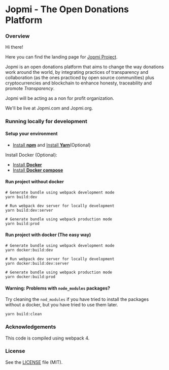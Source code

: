 # Jopmi - The Open Donations Platform

### Overview

Hi there!

Here you can find the landing page for [Jopmi Project](https://github.com/RockaLabs/jopmi).

Jopmi is an open donations platform that aims to change the way donations work around the world, by integrating practices of transparency and collaboration (as the ones practiced by open source communities) plus cryptocurrencies and blockchain to enhance honesty, traceability and promote *Transparency*.

Jopmi will be acting as a non for profit organization.

We'll be live at Jopmi.com and Jopmi.org.


### Running locally for development

#### Setup your environment

* [Install **npm**](https://www.npmjs.com/get-npm) and [Install **Yarn**](https://yarnpkg.com/en/docs/install#debian-stable)(Optional)

Install Docker (Optional):

* [Install **Docker**](https://docs.docker.com/install/#supported-platforms)
* [Install **Docker compose**](https://docs.docker.com/compose/install/)


#### Run project without docker

```
# Generate bundle using webpack development mode
yarn build:dev

# Run webpack dev server for locally development
yarn build:dev:server

# Generate bundle using webpack production mode
yarn build:prod
```

#### Run project with docker (The easy way)

```
# Generate bundle using webpack development mode
yarn docker:build:dev

# Run webpack dev server for locally development
yarn docker:build:dev:server

# Generate bundle using webpack production mode
yarn docker:build:prod
```

#### **Warning:** Problems with `node_modules` packages?

Try cleaning the `nod_modules` if you have tried to install the packages without a docker, but you have tried to use them later.
```
yarn build:clean
```


### Acknowledgements

This code is compiled using webpack 4.

### License

See the [LICENSE](LICENSE) file (MIT).